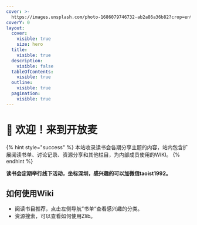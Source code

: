 ```yaml
---
cover: >-
  https://images.unsplash.com/photo-1686079746732-ab2a86a36b82?crop=entropy&cs=srgb&fm=jpg&ixid=M3wxOTcwMjR8MHwxfHJhbmRvbXx8fHx8fHx8fDE2ODc2Nzc1NjB8&ixlib=rb-4.0.3&q=85
coverY: 0
layout:
  cover:
    visible: true
    size: hero
  title:
    visible: true
  description:
    visible: false
  tableOfContents:
    visible: true
  outline:
    visible: true
  pagination:
    visible: true
---
```


# 🎤 欢迎！来到开放麦

{% hint style="success" %}
本站收录读书会各期分享主题的内容，站内包含扩展阅读书单、讨论记录、资源分享和其他栏目，为内部成员使用的WIKI。
{% endhint %}

**读书会定期举行线下活动，坐标深圳，感兴趣的可以加微信taoist1992。**

## 如何使用Wiki

* 阅读书目推荐，点击左侧导航”书单“查看感兴趣的分类。
* 资源搜索，可以查看如何使用Zlib。
